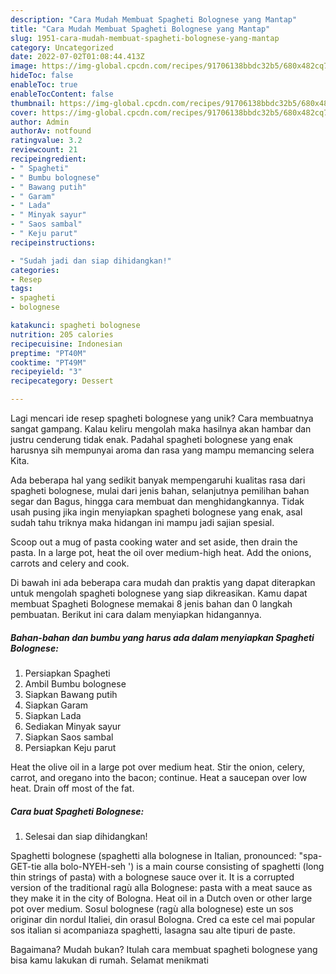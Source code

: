 ```yaml
---
description: "Cara Mudah Membuat Spagheti Bolognese yang Mantap"
title: "Cara Mudah Membuat Spagheti Bolognese yang Mantap"
slug: 1951-cara-mudah-membuat-spagheti-bolognese-yang-mantap
category: Uncategorized
date: 2022-07-02T01:08:44.413Z
image: https://img-global.cpcdn.com/recipes/91706138bbdc32b5/680x482cq70/spagheti-bolognese-foto-resep-utama.jpg
hideToc: false
enableToc: true
enableTocContent: false
thumbnail: https://img-global.cpcdn.com/recipes/91706138bbdc32b5/680x482cq70/spagheti-bolognese-foto-resep-utama.jpg
cover: https://img-global.cpcdn.com/recipes/91706138bbdc32b5/680x482cq70/spagheti-bolognese-foto-resep-utama.jpg
author: Admin
authorAv: notfound
ratingvalue: 3.2
reviewcount: 21
recipeingredient:
- " Spagheti"
- " Bumbu bolognese"
- " Bawang putih"
- " Garam"
- " Lada"
- " Minyak sayur"
- " Saos sambal"
- " Keju parut"
recipeinstructions:

- "Sudah jadi dan siap dihidangkan!"
categories:
- Resep
tags:
- spagheti
- bolognese

katakunci: spagheti bolognese 
nutrition: 205 calories
recipecuisine: Indonesian
preptime: "PT40M"
cooktime: "PT49M"
recipeyield: "3"
recipecategory: Dessert

---
```





Lagi mencari ide resep spagheti bolognese yang unik? Cara membuatnya sangat gampang. Kalau keliru mengolah maka hasilnya akan hambar dan justru cenderung tidak enak. Padahal spagheti bolognese yang enak harusnya sih mempunyai aroma dan rasa yang mampu memancing selera Kita.





Ada beberapa hal yang sedikit banyak mempengaruhi kualitas rasa dari spagheti bolognese, mulai dari jenis bahan, selanjutnya pemilihan bahan segar dan Bagus, hingga cara membuat dan menghidangkannya. Tidak usah pusing jika ingin menyiapkan spagheti bolognese yang enak,      asal sudah tahu triknya maka hidangan ini mampu jadi sajian spesial.














Scoop out a mug of pasta cooking water and set aside, then drain the pasta. In a large pot, heat the oil over medium-high heat. Add the onions, carrots and celery and cook.






Di bawah ini ada beberapa cara mudah dan praktis yang dapat diterapkan untuk mengolah spagheti bolognese yang siap dikreasikan. Kamu dapat membuat Spagheti Bolognese memakai 8 jenis bahan dan 0 langkah pembuatan. Berikut ini cara dalam menyiapkan hidangannya.

<!--inarticleads1-->

##### Bahan-bahan dan bumbu yang harus ada dalam menyiapkan Spagheti Bolognese:

1. Persiapkan  Spagheti
1. Ambil  Bumbu bolognese
1. Siapkan  Bawang putih
1. Siapkan  Garam
1. Siapkan  Lada
1. Sediakan  Minyak sayur
1. Siapkan  Saos sambal
1. Persiapkan  Keju parut


Heat the olive oil in a large pot over medium heat. Stir the onion, celery, carrot, and oregano into the bacon; continue. Heat a saucepan over low heat. Drain off most of the fat. 

<!--inarticleads2-->

##### Cara buat Spagheti Bolognese:


1. Selesai dan siap dihidangkan!

Spaghetti bolognese (spaghetti alla bolognese in Italian, pronounced: &#34;spa-GET-tie alla bolo-NYEH-seh &#39;) is a main course consisting of spaghetti (long thin strings of pasta) with a bolognese sauce over it. It is a corrupted version of the traditional ragù alla Bolognese: pasta with a meat sauce as they make it in the city of Bologna. Heat oil in a Dutch oven or other large pot over medium. Sosul bolognese (ragù alla bolognese) este un sos originar din nordul Italiei, din orasul Bologna. Cred ca este cel mai popular sos italian si acompaniaza spaghetti, lasagna sau alte tipuri de paste. 

Bagaimana? Mudah bukan? Itulah cara membuat spagheti bolognese yang bisa kamu lakukan di rumah. Selamat menikmati
